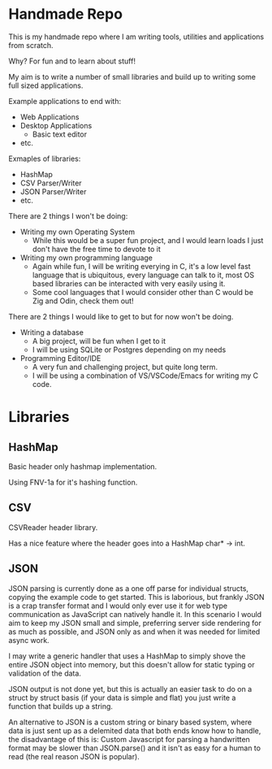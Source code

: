 # Handmade Repo

This is my handmade repo where I am writing tools, utilities and applications from scratch.

Why? For fun and to learn about stuff!

My aim is to write a number of small libraries and build up to writing some full sized applications.

Example applications to end with:
- Web Applications
- Desktop Applications
    - Basic text editor
- etc.

Exmaples of libraries:
- HashMap
- CSV Parser/Writer
- JSON Parser/Writer
- etc.

There are 2 things I won't be doing:
- Writing my own Operating System
    - While this would be a super fun project, and I would learn loads I just don't have the free time to devote to it
- Writing my own programming language
    - Again while fun, I will be writing everying in C, it's a low level fast language that is ubiquitous, every language can talk to it, most OS based libraries can be interacted with very easily using it.
    - Some cool languages that I would consider other than C would be Zig and Odin, check them out!

There are 2 things I would like to get to but for now won't be doing.

- Writing a database
    - A big project, will be fun when I get to it
    - I will be using SQLite or Postgres depending on my needs
- Programming Editor/IDE
    - A very fun and challenging project, but quite long term.
    - I will be using a combination of VS/VSCode/Emacs for writing my C code.

# Libraries

## HashMap

Basic header only hashmap implementation. 

Using FNV-1a for it's hashing function.

## CSV

CSVReader header library.

Has a nice feature where the header goes into a HashMap char* -> int.

## JSON

JSON parsing is currently done as a one off parse for individual structs, copying the example code to get started.
This is laborious, but frankly JSON is a crap transfer format and I would only ever use it for web type communication as JavaScript can natively handle it.
In this scenario I would aim to keep my JSON small and simple, preferring server side rendering for as much as possible, and JSON only as and when it was needed for limited async work.

I may write a generic handler that uses a HashMap to simply shove the entire JSON object into memory, but this doesn't allow for static typing or validation of the data.

JSON output is not done yet, but this is actually an easier task to do on a struct by struct basis (if your data is simple and flat) you just write a function that builds up a string.

An alternative to JSON is a custom string or binary based system, where data is just sent up as a delemited data that both ends know how to handle, the disadvantage of this is: Custom Javascript for parsing a handwritten format may be slower than JSON.parse() and it isn't as easy for a human to read (the real reason JSON is popular).